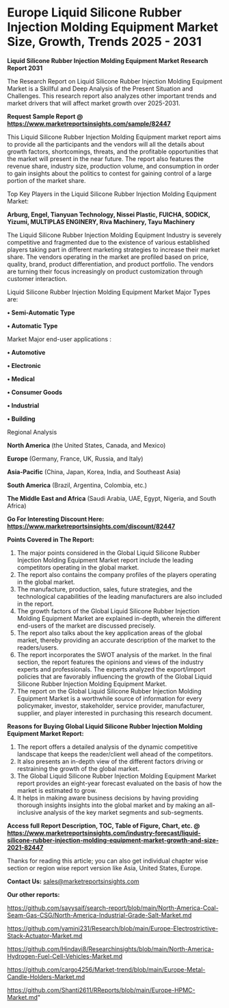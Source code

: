  # Europe Liquid Silicone Rubber Injection Molding Equipment Market Size, Growth, Trends 2025 - 2031

<strong>Liquid Silicone Rubber Injection Molding Equipment Market Research Report 2031</strong>

The Research Report on Liquid Silicone Rubber Injection Molding Equipment Market is a Skillful and Deep Analysis of the Present Situation and Challenges. This research report also analyzes other important trends and market drivers that will affect market growth over 2025-2031.

<strong>Request Sample Report @ <a href=https://www.marketreportsinsights.com/sample/82447>https://www.marketreportsinsights.com/sample/82447</a></strong>

This Liquid Silicone Rubber Injection Molding Equipment market report aims to provide all the participants and the vendors will all the details about growth factors, shortcomings, threats, and the profitable opportunities that the market will present in the near future. The report also features the revenue share, industry size, production volume, and consumption in order to gain insights about the politics to contest for gaining control of a large portion of the market share.

Top Key Players in the Liquid Silicone Rubber Injection Molding Equipment Market:

<strong>Arburg, Engel, Tianyuan Technology, Nissei Plastic, FUICHA, SODICK, Yizumi, MULTIPLAS ENGINERY, Riva Machinery, Tayu Machinery</strong>

The Liquid Silicone Rubber Injection Molding Equipment Industry is severely competitive and fragmented due to the existence of various established players taking part in different marketing strategies to increase their market share. The vendors operating in the market are profiled based on price, quality, brand, product differentiation, and product portfolio. The vendors are turning their focus increasingly on product customization through customer interaction.

Liquid Silicone Rubber Injection Molding Equipment Market Major Types are:

<strong>• Semi-Automatic Type

• Automatic Type</strong>

Market Major end-user applications :

<strong>• Automotive

• Electronic

• Medical

• Consumer Goods

• Industrial

• Building</strong>

Regional Analysis

</u><strong><b>North America</b></strong> (the United States, Canada, and Mexico)

<strong><b>Europe </b></strong>(Germany, France, UK, Russia, and Italy)

<strong><b>Asia-Pacific</b></strong> (China, Japan, Korea, India, and Southeast Asia)

<strong><b>South America</b></strong> (Brazil, Argentina, Colombia, etc.)

<strong><b>The Middle East and Africa</b></strong> (Saudi Arabia, UAE, Egypt, Nigeria, and South Africa)

<strong>Go For Interesting Discount Here: <a href=https://www.marketreportsinsights.com/discount/82447>https://www.marketreportsinsights.com/discount/82447</a></strong>

<strong>Points Covered in The Report:</strong>
<ol>
  <li>The major points considered in the Global Liquid Silicone Rubber Injection Molding Equipment Market report include the leading competitors operating in the global market.</li>
  <li>The report also contains the company profiles of the players operating in the global market.</li>
  <li>The manufacture, production, sales, future strategies, and the technological capabilities of the leading manufacturers are also included in the report.</li>
  <li>The growth factors of the Global Liquid Silicone Rubber Injection Molding Equipment Market are explained in-depth, wherein the different end-users of the market are discussed precisely.</li>
  <li>The report also talks about the key application areas of the global market, thereby providing an accurate description of the market to the readers/users.</li>
  <li>The report incorporates the SWOT analysis of the market. In the final section, the report features the opinions and views of the industry experts and professionals. The experts analyzed the export/import policies that are favorably influencing the growth of the Global Liquid Silicone Rubber Injection Molding Equipment Market.</li>
  <li>The report on the Global Liquid Silicone Rubber Injection Molding Equipment Market is a worthwhile source of information for every policymaker, investor, stakeholder, service provider, manufacturer, supplier, and player interested in purchasing this research document.</li>
</ol>
<strong>Reasons for Buying Global Liquid Silicone Rubber Injection Molding Equipment Market Report:</strong>

<ol>
  <li>The report offers a detailed analysis of the dynamic competitive landscape that keeps the reader/client well ahead of the competitors.</li>
  <li>It also presents an in-depth view of the different factors driving or restraining the growth of the global market.</li>
  <li>The Global Liquid Silicone Rubber Injection Molding Equipment Market report provides an eight-year forecast evaluated on the basis of how the market is estimated to grow.</li>
  <li>It helps in making aware business decisions by having providing thorough insights insights into the global market and by making an all-inclusive analysis of the key market segments and sub-segments.</li>
</ol>
<strong>Access full Report Description, TOC, Table of Figure, Chart, etc. @ <a href=https://www.marketreportsinsights.com/industry-forecast/liquid-silicone-rubber-injection-molding-equipment-market-growth-and-size-2021-82447>https://www.marketreportsinsights.com/industry-forecast/liquid-silicone-rubber-injection-molding-equipment-market-growth-and-size-2021-82447</a></strong>


Thanks for reading this article; you can also get individual chapter wise section or region wise report version like Asia, United States, Europe.

<strong>Contact Us:</strong>
sales@marketreportsinsights.com

<strong>Our other reports:</strong>

<a href=https://github.com/sayysaif/search-report/blob/main/North-America-Coal-Seam-Gas-CSG/North-America-Industrial-Grade-Salt-Market.md>https://github.com/sayysaif/search-report/blob/main/North-America-Coal-Seam-Gas-CSG/North-America-Industrial-Grade-Salt-Market.md</a>

<a href=https://github.com/yamini231/Research/blob/main/Europe-Electrostrictive-Stack-Actuator-Market.md>https://github.com/yamini231/Research/blob/main/Europe-Electrostrictive-Stack-Actuator-Market.md</a>

<a href=https://github.com/Hindavi8/Researchinsights/blob/main/North-America-Hydrogen-Fuel-Cell-Vehicles-Market.md>https://github.com/Hindavi8/Researchinsights/blob/main/North-America-Hydrogen-Fuel-Cell-Vehicles-Market.md</a>

<a href=https://github.com/cargo4256/Market-trend/blob/main/Europe-Metal-Candle-Holders-Market.md>https://github.com/cargo4256/Market-trend/blob/main/Europe-Metal-Candle-Holders-Market.md</a>

<a href=https://github.com/Shanti2611/RReports/blob/main/Europe-HPMC-Market.md>https://github.com/Shanti2611/RReports/blob/main/Europe-HPMC-Market.md</a>"
